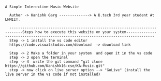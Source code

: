                                                                              A Simple Interective Music Website

      Author -> Kanishk Garg --------------> A B.tech 3rd year student At LNMIIT. 

      ----------------------------------------------------------------------------Steps how to execute this website on your system-----------------------------------------------------------------------------------
      Step -> 1 install the vs code editor 
      https://code.visualstudio.com/download  -> download link

      Step -> 2 Make a folder in your system  and open it in the vs code 
      step -> 3 open the terminal  
      step -> 4  write the git command "git clone https://github.com/Kanishk16-cse/KA-Music.git"
      step -> now click on live server option --> "GoLive" (install the live server in the vs code if not installed)

      
